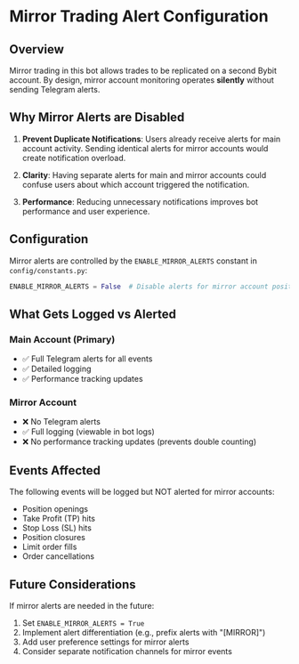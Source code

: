 # Mirror Trading Alert Configuration

## Overview
Mirror trading in this bot allows trades to be replicated on a second Bybit account. By design, mirror account monitoring operates **silently** without sending Telegram alerts.

## Why Mirror Alerts are Disabled

1. **Prevent Duplicate Notifications**: Users already receive alerts for main account activity. Sending identical alerts for mirror accounts would create notification overload.

2. **Clarity**: Having separate alerts for main and mirror accounts could confuse users about which account triggered the notification.

3. **Performance**: Reducing unnecessary notifications improves bot performance and user experience.

## Configuration

Mirror alerts are controlled by the `ENABLE_MIRROR_ALERTS` constant in `config/constants.py`:

```python
ENABLE_MIRROR_ALERTS = False  # Disable alerts for mirror account positions
```

## What Gets Logged vs Alerted

### Main Account (Primary)
- ✅ Full Telegram alerts for all events
- ✅ Detailed logging
- ✅ Performance tracking updates

### Mirror Account
- ❌ No Telegram alerts
- ✅ Full logging (viewable in bot logs)
- ❌ No performance tracking updates (prevents double counting)

## Events Affected

The following events will be logged but NOT alerted for mirror accounts:
- Position openings
- Take Profit (TP) hits
- Stop Loss (SL) hits
- Position closures
- Limit order fills
- Order cancellations

## Future Considerations

If mirror alerts are needed in the future:
1. Set `ENABLE_MIRROR_ALERTS = True`
2. Implement alert differentiation (e.g., prefix alerts with "[MIRROR]")
3. Add user preference settings for mirror alerts
4. Consider separate notification channels for mirror events